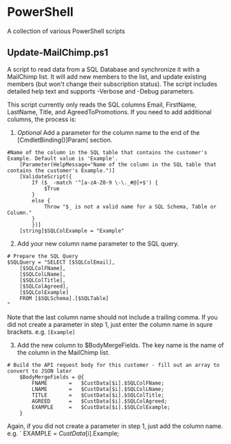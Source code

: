 # PowerShell
A collection of various PowerShell scripts

## Update-MailChimp.ps1

A script to read data from a SQL Database and synchronize it with a MailChimp list.
It will add new members to the list, and update existing members (but won't change their subscription status).
The script includes detailed help text and supports -Verbose and -Debug parameters.

This script currently only reads the SQL columns Email, FirstName, LastName, Title, and AgreedToPromotions.
If you need to add additional columns, the process is:

1. *Optional* Add a parameter for the column name to the end of the [CmdletBinding()]Param( section.
```    
#Name of the column in the SQL table that contains the customer's Example. Default value is 'Example'.
    [Parameter(HelpMessage="Name of the column in the SQL table that contains the customer's Example.")]
    [ValidateScript({
        If ($_ -match '^[a-zA-Z0-9 \-\._#@]+$') {
            $True
        }
        else {
            Throw "$_ is not a valid name for a SQL Schema, Table or Column."
        }
        })]
    [string]$SQLColExample = "Example"  
```

2. Add your new column name parameter to the SQL query.
```
# Prepare the SQL Query
$SQLQuery = "SELECT [$SQLColEmail],
    [$SQLColFName],
    [$SQLColLName],
    [$SQLColTitle],
    [$SQLColAgreed],
    [$SQLColExample]
    FROM [$SQLSchema].[$SQLTable]
"
```   
Note that the last column name should not include a trailing comma.
If you did not create a parameter in step 1, just enter the column name in squre brackets. e.g. `[Example]`

3. Add the new column to $BodyMergeFields. The key name is the name of the column in the MailChimp list.
```    
# Build the API request body for this customer - fill out an array to convert to JSON later
    $BodyMergeFields = @{
        FNAME 	    = 	$CustData[$i].$SQLColFName;
        LNAME 	    = 	$CustData[$i].$SQLColLName;
        TITLE	    =	$CustData[$i].$SQLColTitle;
        AGREED	    =	$CustData[$i].$SQLColAgreed;
        EXAMPLE	    =	$CustData[$i].$SQLColExample;
    }
```
Again, if you did not create a parameter in step 1, just add the column name. e.g. ` EXAMPLE	    =	$CustData[$i].Example;
